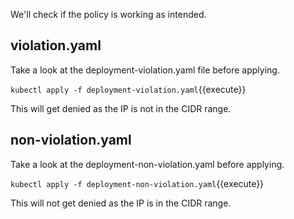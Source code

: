 We'll check if the policy is working as intended.

## violation.yaml
Take a look at the deployment-violation.yaml file before applying.

`kubectl apply -f deployment-violation.yaml`{{execute}}

This will get denied as the IP is not in the CIDR range.

## non-violation.yaml
Take a look at the deployment-non-violation.yaml before applying.

`kubectl apply -f deployment-non-violation.yaml`{{execute}}

This will not get denied as the IP is in the CIDR range.

